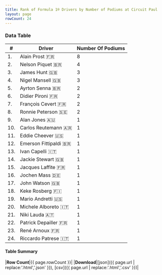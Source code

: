 ```yaml
---
title: Rank of Formula 1® Drivers by Number of Podiums at Circuit Paul Ricard
layout: page
rowCount: 24
---
```


<canvas id="chart" width="400" height="180"></canvas>
<script>
var data = {
    "datasets": [
        {
            "backgroundColor": [
                "#f3a935",
                "#f3a935",
                "#f3a935",
                "#f3a935",
                "#f3a935",
                "#f3a935",
                "#f3a935",
                "#f3a935",
                "#f3a935",
                "#f3a935",
                "#f3a935",
                "#f3a935",
                "#f3a935",
                "#f3a935",
                "#f3a935",
                "#f3a935",
                "#f3a935",
                "#f3a935",
                "#f3a935",
                "#f3a935",
                "#f3a935",
                "#f3a935",
                "#f3a935",
                "#f3a935"
            ],
            "borderColor": [
                "#f68639",
                "#f68639",
                "#f68639",
                "#f68639",
                "#f68639",
                "#f68639",
                "#f68639",
                "#f68639",
                "#f68639",
                "#f68639",
                "#f68639",
                "#f68639",
                "#f68639",
                "#f68639",
                "#f68639",
                "#f68639",
                "#f68639",
                "#f68639",
                "#f68639",
                "#f68639",
                "#f68639",
                "#f68639",
                "#f68639",
                "#f68639"
            ],
            "borderWidth": 1,
            "data": [
                8.0,
                4.0,
                3.0,
                3.0,
                2.0,
                2.0,
                2.0,
                2.0,
                1.0,
                1.0,
                1.0,
                1.0,
                1.0,
                1.0,
                1.0,
                1.0,
                1.0,
                1.0,
                1.0,
                1.0,
                1.0,
                1.0,
                1.0,
                1.0
            ],
            "label": "Number Of Podiums"
        }
    ],
    "labels": [
        "Alain Prost",
        "Nelson Piquet",
        "James Hunt",
        "Nigel Mansell",
        "Ayrton Senna",
        "Didier Pironi",
        "François Cevert",
        "Ronnie Peterson",
        "Alan Jones",
        "Carlos Reutemann",
        "Eddie Cheever",
        "Emerson Fittipaldi",
        "Ivan Capelli",
        "Jackie Stewart",
        "Jacques Laffite",
        "Jochen Mass",
        "John Watson",
        "Keke Rosberg",
        "Mario Andretti",
        "Michele Alboreto",
        "Niki Lauda",
        "Patrick Depailler",
        "René Arnoux",
        "Riccardo Patrese"
    ]
};
var options = {
  legend: {
    display: false
  },
  scales: {
    xAxes: [{
      ticks: {
        beginAtZero: true,
        maxRotation: 180,
        display: window.innerWidth > 800
      }
    }],
    yAxes: [{
      ticks: {
        beginAtZero: true
      }
    }]
  },
  onResize: function(chart, size) {
    chart.options.scales.xAxes[0].ticks.display = size.width > 800;
  }
};
var chart = new Chart("chart", {
    data: data,
    type: 'bar',
    options: options
});
</script>

<!-- div id="chart-navigation">
<button onclick="window.location = chart.toBase64Image();">Save as Image</button>
<button onclick="window.location = chart.toBase64Image();">Hello</button>
<button onclick="window.location = chart.toBase64Image();">Hello</button>
<select>
<option>one</option>
<option>two</option>
<option>three</option>
</select>
</div -->




### Data Table

| # | Driver | Number Of Podiums |
|--|--|--|
| 1. | Alain Prost 🇫🇷 | 8 |
| 2. | Nelson Piquet 🇧🇷 | 4 |
| 3. | James Hunt 🇬🇧 | 3 |
| 4. | Nigel Mansell 🇬🇧 | 3 |
| 5. | Ayrton Senna 🇧🇷 | 2 |
| 6. | Didier Pironi 🇫🇷 | 2 |
| 7. | François Cevert 🇫🇷 | 2 |
| 8. | Ronnie Peterson 🇸🇪 | 2 |
| 9. | Alan Jones 🇦🇺 | 1 |
| 10. | Carlos Reutemann 🇦🇷 | 1 |
| 11. | Eddie Cheever 🇺🇸 | 1 |
| 12. | Emerson Fittipaldi 🇧🇷 | 1 |
| 13. | Ivan Capelli 🇮🇹 | 1 |
| 14. | Jackie Stewart 🇬🇧 | 1 |
| 15. | Jacques Laffite 🇫🇷 | 1 |
| 16. | Jochen Mass 🇩🇪 | 1 |
| 17. | John Watson 🇬🇧 | 1 |
| 18. | Keke Rosberg 🇫🇮 | 1 |
| 19. | Mario Andretti 🇺🇸 | 1 |
| 20. | Michele Alboreto 🇮🇹 | 1 |
| 21. | Niki Lauda 🇦🇹 | 1 |
| 22. | Patrick Depailler 🇫🇷 | 1 |
| 23. | René Arnoux 🇫🇷 | 1 |
| 24. | Riccardo Patrese 🇮🇹 | 1 |

#### Table Summary

|**Row Count**|{{ page.rowCount }}|
|**Download**|[json]({{ page.url | replace:'.html','.json' }}), [csv]({{ page.url | replace:'.html','.csv' }})|
